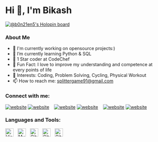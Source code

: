 #                      Hi 👋, I'm Bikash

[![@b0n21en5's Holopin board](https://holopin.io/api/user/board?user=b0n21en5)](https://holopin.io/@b0n21en5)

### About Me

- 👀 I'm currently working on opensource projects:)
- 🌱 I’m currently learning Python & SQL
- 👯 1 Star coder at CodeChef
- 🤔 Fun Fact: I love to improve my understanding and competence at every points of life
- 💬 Interests: Coding, Problem Solving, Cycling, Physical Workout
- 📫 How to reach me: splittergame91@gmail.com



### Connect with me:

[![website](./img/twitter-light.svg)](https://twitter.com/codestackr#gh-light-mode-only)
[![website](./img/twitter-dark.svg)](https://twitter.com/BikashN42135012)
&nbsp;&nbsp;
[![website](./img/linkedin-light.svg)](https://linkedin.com/in/codeSTACKr#gh-light-mode-only)
[![website](./img/linkedin-dark.svg)](https://www.linkedin.com/in/bikash-nath-4851a5243/)
&nbsp;&nbsp;
[![website](./img/instagram-light.svg)](https://instagram.com/codeSTACKr#gh-light-mode-only)
[![website](./img/instagram-dark.svg)](https://www.instagram.com/bikash4460c/)


### Languages and Tools:

<img align="left" alt="Visual Studio Code" width="26px" src="https://cdn.jsdelivr.net/gh/devicons/devicon/icons/vscode/vscode-original.svg" style="padding-right:10px;" />
<img align="left" alt="MySQL" width="26px" src="https://cdn.jsdelivr.net/gh/devicons/devicon/icons/mysql/mysql-original.svg" style="padding-right:10px;" />
<img align="left" alt="Git" width="26px" src="https://cdn.jsdelivr.net/gh/devicons/devicon/icons/git/git-original.svg" style="padding-right:10px;" />

<img align="left" alt="GitHub" width="26px" src="https://user-images.githubusercontent.com/3369400/139448065-39a229ba-4b06-434b-bc67-616e2ed80c8f.png" style="padding-right:10px;" />
<img align="left" alt="GitHub" width="26px" src="https://user-images.githubusercontent.com/3369400/139448065-39a229ba-4b06-434b-bc67-616e2ed80c8f.png" style="padding-right:10px;" />






